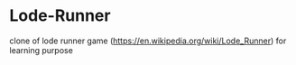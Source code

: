 # Lode-Runner
clone of lode runner game (https://en.wikipedia.org/wiki/Lode_Runner) for learning purpose
